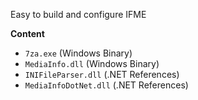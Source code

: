 Easy to build and configure IFME

**Content**

* `7za.exe` (Windows Binary)
* `MediaInfo.dll` (Windows Binary)
* `INIFileParser.dll` (.NET References)
* `MediaInfoDotNet.dll` (.NET References)
